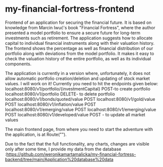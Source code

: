 # my-financial-fortress-frontend
Frontend of an application for securing the financial future. It is based on knowledge from Marcin Iwuć's book "Financial Fortress", where the author presented a model portfolio to ensure a secure future for long-term investments such as retirement. The application suggests how to allocate capital to individual financial instruments along with their valuation history. The frontend shows the percentage as well as financial distribution of our portfolio along with deviations from the model portfolio. It makes it easy to check the valuation history of the entire portfolio, as well as its individual components.

The application is currently in a version where, unfortunately, it does not allow automatic portfolio creation/deletion and updating of stock market values. I will work on it! Currently you need to hit the endpoints given below:
localhost:8080/v1/portfolio/{investmentCapital} POST-to create portfolio
localhost:8080/v1/portfolio DELETE- to delete portfolio
localhost:8080/v1/bonds/quoted/value POST
localhost:8080/v1/gold/value POST
localhost:8080/v1/inflation/value POST
localhost:8080/v1/emerging/value POST
localhost:8080/v1/emerging/value POST
localhost:8080/v1/developed/value POST - to update all market values

The main frontend page, from where you need to start the adventure with the application, is at Route("").

Due to the fact that the full functionality, any charts, changes are visible only after some time, I provide my data from the database :https://github.com/weronikamartamalicka/my-financial-fortress-backend/tree/main/Application%20database%20data

